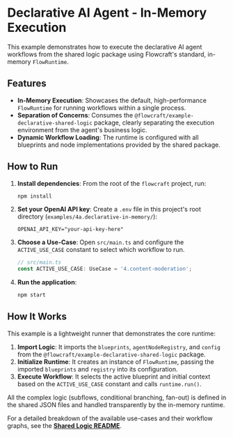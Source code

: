 # Declarative AI Agent - In-Memory Execution

This example demonstrates how to execute the declarative AI agent workflows from the shared logic package using Flowcraft's standard, in-memory `FlowRuntime`.

## Features

- **In-Memory Execution**: Showcases the default, high-performance `FlowRuntime` for running workflows within a single process.
- **Separation of Concerns**: Consumes the `@flowcraft/example-declarative-shared-logic` package, clearly separating the execution environment from the agent's business logic.
- **Dynamic Workflow Loading**: The runtime is configured with all blueprints and node implementations provided by the shared package.

## How to Run

1.  **Install dependencies**:
    From the root of the `flowcraft` project, run:
    ```bash
    npm install
    ```

2.  **Set your OpenAI API key**:
    Create a `.env` file in this project's root directory (`examples/4a.declarative-in-memory/`):

    ```
    OPENAI_API_KEY="your-api-key-here"
    ```

3.  **Choose a Use-Case**:
    Open `src/main.ts` and configure the `ACTIVE_USE_CASE` constant to select which workflow to run.

    ```typescript
    // src/main.ts
    const ACTIVE_USE_CASE: UseCase = '4.content-moderation';
    ```

4.  **Run the application**:

    ```bash
    npm start
    ```

## How It Works

This example is a lightweight runner that demonstrates the core runtime:

1.  **Import Logic**: It imports the `blueprints`, `agentNodeRegistry`, and `config` from the `@flowcraft/example-declarative-shared-logic` package.
2.  **Initialize Runtime**: It creates an instance of `FlowRuntime`, passing the imported `blueprints` and `registry` into its configuration.
3.  **Execute Workflow**: It selects the active blueprint and initial context based on the `ACTIVE_USE_CASE` constant and calls `runtime.run()`.

All the complex logic (subflows, conditional branching, fan-out) is defined in the shared JSON files and handled transparently by the in-memory runtime.

For a detailed breakdown of the available use-cases and their workflow graphs, see the **[Shared Logic README](../4.declarative-shared-logic/README.md)**.
